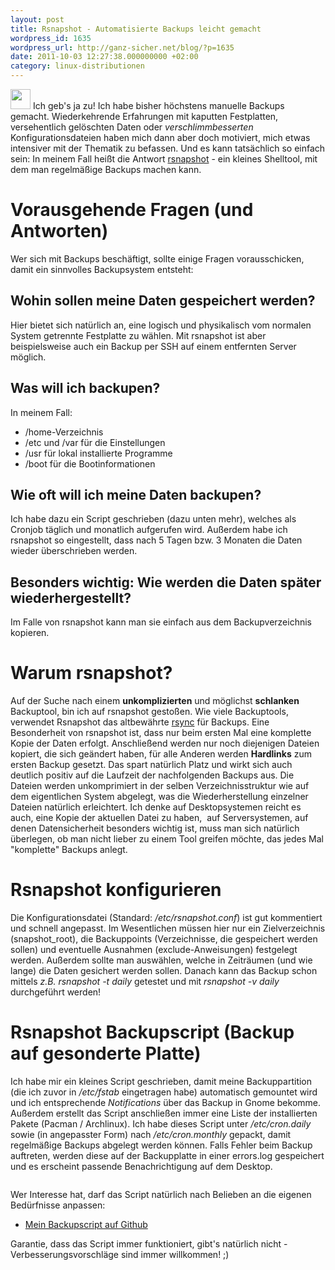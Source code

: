 ```yaml
---
layout: post
title: Rsnapshot - Automatisierte Backups leicht gemacht
wordpress_id: 1635
wordpress_url: http://ganz-sicher.net/blog/?p=1635
date: 2011-10-03 12:27:38.000000000 +02:00
category: linux-distributionen
---
```

<img class="lefticon" title="backups" src="{{site.url}}/wp-content/uploads/backups.png" alt="" width="32" height="32" />
Ich geb's ja zu! Ich habe bisher höchstens manuelle Backups gemacht. Wiederkehrende Erfahrungen mit kaputten Festplatten, versehentlich gelöschten Daten oder <em>verschlimmbesserten</em> Konfigurationsdateien haben mich dann aber doch motiviert, mich etwas intensiver mit der Thematik zu befassen. Und es kann tatsächlich so einfach sein: In meinem Fall heißt die Antwort <a href="http://rsnapshot.org/">rsnapshot</a> - ein kleines Shelltool, mit dem man regelmäßige Backups machen kann.
<!--more-->

Vorausgehende Fragen (und Antworten)
====================================
Wer sich mit Backups beschäftigt, sollte einige Fragen vorausschicken, damit ein sinnvolles Backupsystem entsteht:

Wohin sollen meine Daten gespeichert werden?
---------------------------------------------
Hier bietet sich natürlich an, eine logisch und physikalisch vom normalen System getrennte Festplatte zu wählen. Mit rsnapshot ist aber beispielsweise auch ein Backup per SSH auf einem entfernten Server möglich.

Was will ich backupen?
----------------------
In meinem Fall:
* /home-Verzeichnis
* /etc und /var für die Einstellungen
* /usr für lokal installierte Programme
* /boot für die Bootinformationen


Wie oft will ich meine Daten backupen?
----------------------------------------
Ich habe dazu ein Script geschrieben (dazu unten mehr), welches als Cronjob täglich und monatlich aufgerufen wird. Außerdem habe ich rsnapshot so eingestellt, dass nach 5 Tagen bzw. 3 Monaten die Daten wieder überschrieben werden.

Besonders wichtig: Wie werden die Daten später wiederhergestellt?
-------------------------------------------------------------------
Im Falle von rsnapshot kann man sie einfach aus dem Backupverzeichnis kopieren.

Warum rsnapshot?
=================
Auf der Suche nach einem <strong>unkomplizierten</strong> und möglichst <strong>schlanken</strong> Backuptool, bin ich auf rsnapshot gestoßen. Wie viele Backuptools, verwendet Rsnapshot das altbewährte <a href="http://wiki.ubuntuusers.de/rsync">rsync</a> für Backups. Eine Besonderheit von rsnapshot ist, dass nur beim ersten Mal eine komplette Kopie der Daten erfolgt. Anschließend werden nur noch diejenigen Dateien kopiert, die sich geändert haben, für alle Anderen werden <strong>Hardlinks</strong> zum ersten Backup gesetzt. Das spart natürlich Platz und wirkt sich auch deutlich positiv auf die Laufzeit der nachfolgenden Backups aus.
Die Dateien werden unkomprimiert in der selben Verzeichnisstruktur wie auf dem eigentlichen System abgelegt, was die Wiederherstellung einzelner Dateien natürlich erleichtert.
Ich denke auf Desktopsystemen reicht es auch, eine Kopie der aktuellen Datei zu haben,  auf Serversystemen, auf denen Datensicherheit besonders wichtig ist, muss man sich natürlich überlegen, ob man nicht lieber zu einem Tool greifen möchte, das jedes Mal "komplette" Backups anlegt.

Rsnapshot konfigurieren
=======================
Die Konfigurationsdatei (Standard: <em>/etc/rsnapshot.conf</em>) ist gut kommentiert und schnell angepasst. Im Wesentlichen müssen hier nur ein Zielverzeichnis (snapshot_root), die Backuppoints (Verzeichnisse, die gespeichert werden sollen) und eventuelle Ausnahmen (exclude-Anweisungen) festgelegt werden. Außerdem sollte man auswählen, welche in Zeiträumen (und wie lange) die Daten gesichert werden sollen. Danach kann das Backup schon mittels <em>z.B. rsnapshot -t daily</em> getestet und mit <em>rsnapshot -v daily</em> durchgeführt werden!

Rsnapshot Backupscript (Backup auf gesonderte Platte)
========================================================
Ich habe mir ein kleines Script geschrieben, damit meine Backuppartition (die ich zuvor in <em>/etc/fstab</em> eingetragen habe) automatisch gemountet wird und ich entsprechende <em>Notifications</em> über das Backup in Gnome bekomme. Außerdem erstellt das Script anschließen immer eine Liste der installierten Pakete (Pacman / Archlinux). Ich habe dieses Script unter <em>/etc/cron.daily</em> sowie (in angepasster Form) nach <em>/etc/cron.monthly</em> gepackt, damit regelmäßige Backups abgelegt werden können. Falls Fehler beim Backup auftreten, werden diese auf der Backupplatte in einer errors.log gespeichert und es erscheint passende Benachrichtigung auf dem Desktop.

<img class="borderimg centered" src="{{site.url}}/wp-content/uploads/backup_successful-300x36.png" alt="" />

Wer Interesse hat, darf das Script natürlich nach Belieben an die eigenen Bedürfnisse anpassen:

* [Mein Backupscript auf Github](https://github.com/pylight/scripthub/blob/master/bash/dailybak.sh)

Garantie, dass das Script immer funktioniert, gibt's natürlich nicht - Verbesserungsvorschläge sind immer willkommen! ;)
